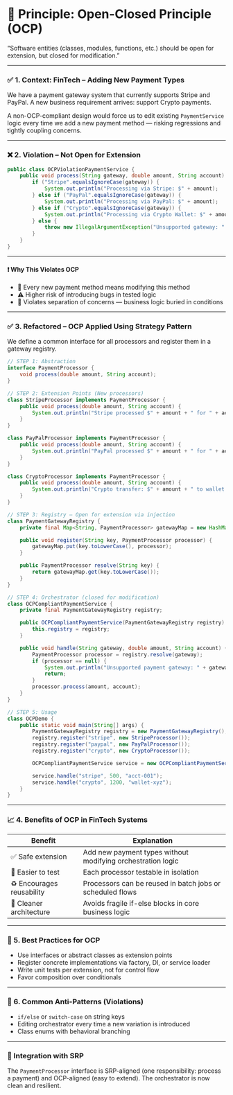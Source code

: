 # 🧩 Principle: Open-Closed Principle (OCP)  
“Software entities (classes, modules, functions, etc.) should be open for extension, but closed for modification.”

---

### ✅ 1. Context: FinTech – Adding New Payment Types

We have a payment gateway system that currently supports Stripe and PayPal. A new business requirement arrives: support Crypto payments.

A non-OCP-compliant design would force us to edit existing `PaymentService` logic every time we add a new payment method — risking regressions and tightly coupling concerns.

---

### ❌ 2. Violation – Not Open for Extension

```java
public class OCPViolationPaymentService {
    public void process(String gateway, double amount, String account) {
        if ("Stripe".equalsIgnoreCase(gateway)) {
            System.out.println("Processing via Stripe: $" + amount);
        } else if ("PayPal".equalsIgnoreCase(gateway)) {
            System.out.println("Processing via PayPal: $" + amount);
        } else if ("Crypto".equalsIgnoreCase(gateway)) {
            System.out.println("Processing via Crypto Wallet: $" + amount);
        } else {
            throw new IllegalArgumentException("Unsupported gateway: " + gateway);
        }
    }
}
```

---

#### ❗ Why This Violates OCP

- 🚫 Every new payment method means modifying this method  
- ⚠️ Higher risk of introducing bugs in tested logic  
- 🧱 Violates separation of concerns — business logic buried in conditions

---

### ✅ 3. Refactored – OCP Applied Using Strategy Pattern

We define a common interface for all processors and register them in a gateway registry.

```java
// STEP 1: Abstraction
interface PaymentProcessor {
    void process(double amount, String account);
}

// STEP 2: Extension Points (New processors)
class StripeProcessor implements PaymentProcessor {
    public void process(double amount, String account) {
        System.out.println("Stripe processed $" + amount + " for " + account);
    }
}

class PayPalProcessor implements PaymentProcessor {
    public void process(double amount, String account) {
        System.out.println("PayPal processed $" + amount + " for " + account);
    }
}

class CryptoProcessor implements PaymentProcessor {
    public void process(double amount, String account) {
        System.out.println("Crypto transfer: $" + amount + " to wallet " + account);
    }
}

// STEP 3: Registry – Open for extension via injection
class PaymentGatewayRegistry {
    private final Map<String, PaymentProcessor> gatewayMap = new HashMap<>();

    public void register(String key, PaymentProcessor processor) {
        gatewayMap.put(key.toLowerCase(), processor);
    }

    public PaymentProcessor resolve(String key) {
        return gatewayMap.get(key.toLowerCase());
    }
}

// STEP 4: Orchestrator (closed for modification)
class OCPCompliantPaymentService {
    private final PaymentGatewayRegistry registry;

    public OCPCompliantPaymentService(PaymentGatewayRegistry registry) {
        this.registry = registry;
    }

    public void handle(String gateway, double amount, String account) {
        PaymentProcessor processor = registry.resolve(gateway);
        if (processor == null) {
            System.out.println("Unsupported payment gateway: " + gateway);
            return;
        }
        processor.process(amount, account);
    }
}

// STEP 5: Usage
class OCPDemo {
    public static void main(String[] args) {
        PaymentGatewayRegistry registry = new PaymentGatewayRegistry();
        registry.register("stripe", new StripeProcessor());
        registry.register("paypal", new PayPalProcessor());
        registry.register("crypto", new CryptoProcessor());

        OCPCompliantPaymentService service = new OCPCompliantPaymentService(registry);

        service.handle("stripe", 500, "acct-001");
        service.handle("crypto", 1200, "wallet-xyz");
    }
}
```

---

### 📈 4. Benefits of OCP in FinTech Systems

| Benefit                | Explanation                                              |
|------------------------|---------------------------------------------------------|
| ✅ Safe extension      | Add new payment types without modifying orchestration logic |
| 🔧 Easier to test      | Each processor testable in isolation                    |
| ♻️ Encourages reusability | Processors can be reused in batch jobs or scheduled flows |
| 🧼 Cleaner architecture | Avoids fragile if-else blocks in core business logic    |

---

### 🧠 5. Best Practices for OCP

- Use interfaces or abstract classes as extension points
- Register concrete implementations via factory, DI, or service loader
- Write unit tests per extension, not for control flow
- Favor composition over conditionals

---

### 🚫 6. Common Anti-Patterns (Violations)

- `if/else` or `switch-case` on string keys
- Editing orchestrator every time a new variation is introduced
- Class enums with behavioral branching

---

### 🧩 Integration with SRP

The `PaymentProcessor` interface is SRP-aligned (one responsibility: process a payment) and OCP-aligned (easy to extend). The orchestrator is now clean and resilient.